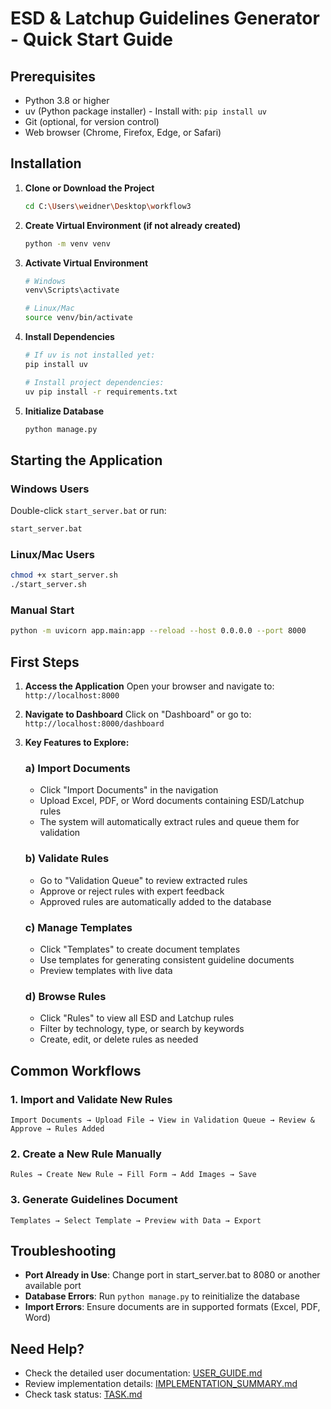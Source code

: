 # ESD & Latchup Guidelines Generator - Quick Start Guide

## Prerequisites

- Python 3.8 or higher
- uv (Python package installer) - Install with: `pip install uv`
- Git (optional, for version control)
- Web browser (Chrome, Firefox, Edge, or Safari)

## Installation

1. **Clone or Download the Project**
   ```bash
   cd C:\Users\weidner\Desktop\workflow3
   ```

2. **Create Virtual Environment (if not already created)**
   ```bash
   python -m venv venv
   ```

3. **Activate Virtual Environment**
   ```bash
   # Windows
   venv\Scripts\activate
   
   # Linux/Mac
   source venv/bin/activate
   ```

4. **Install Dependencies**
   ```bash
   # If uv is not installed yet:
   pip install uv
   
   # Install project dependencies:
   uv pip install -r requirements.txt
   ```

5. **Initialize Database**
   ```bash
   python manage.py
   ```

## Starting the Application

### Windows Users
Double-click `start_server.bat` or run:
```bash
start_server.bat
```

### Linux/Mac Users
```bash
chmod +x start_server.sh
./start_server.sh
```

### Manual Start
```bash
python -m uvicorn app.main:app --reload --host 0.0.0.0 --port 8000
```

## First Steps

1. **Access the Application**
   Open your browser and navigate to: `http://localhost:8000`

2. **Navigate to Dashboard**
   Click on "Dashboard" or go to: `http://localhost:8000/dashboard`

3. **Key Features to Explore:**

   ### a) Import Documents
   - Click "Import Documents" in the navigation
   - Upload Excel, PDF, or Word documents containing ESD/Latchup rules
   - The system will automatically extract rules and queue them for validation

   ### b) Validate Rules
   - Go to "Validation Queue" to review extracted rules
   - Approve or reject rules with expert feedback
   - Approved rules are automatically added to the database

   ### c) Manage Templates
   - Click "Templates" to create document templates
   - Use templates for generating consistent guideline documents
   - Preview templates with live data

   ### d) Browse Rules
   - Click "Rules" to view all ESD and Latchup rules
   - Filter by technology, type, or search by keywords
   - Create, edit, or delete rules as needed

## Common Workflows

### 1. Import and Validate New Rules
```
Import Documents → Upload File → View in Validation Queue → Review & Approve → Rules Added
```

### 2. Create a New Rule Manually
```
Rules → Create New Rule → Fill Form → Add Images → Save
```

### 3. Generate Guidelines Document
```
Templates → Select Template → Preview with Data → Export
```

## Troubleshooting

- **Port Already in Use**: Change port in start_server.bat to 8080 or another available port
- **Database Errors**: Run `python manage.py` to reinitialize the database
- **Import Errors**: Ensure documents are in supported formats (Excel, PDF, Word)

## Need Help?

- Check the detailed user documentation: [USER_GUIDE.md](USER_GUIDE.md)
- Review implementation details: [IMPLEMENTATION_SUMMARY.md](IMPLEMENTATION_SUMMARY.md)
- Check task status: [TASK.md](TASK.md)
